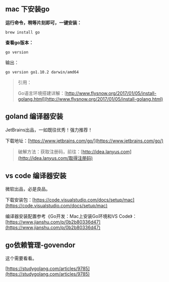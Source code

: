 ## mac 下安装go

**运行命令，稍等片刻即可，一键安装：**

```
brew install go
```

**查看go版本：**

```
go version
```

输出：

```
go version go1.10.2 darwin/amd64
```

> 引用：
>
> Go语言环境搭建详解：[http://www.flysnow.org/2017/01/05/install-golang.html](http://www.flysnow.org/2017/01/05/install-golang.html)

## goland 编译器安装

JetBrains出品，一如既往优秀！强力推荐！

下载地址：[https://www.jetbrains.com/go/](https://www.jetbrains.com/go/)

> 破解方法：获取注册码，前往：[http://idea.lanyus.com](http://idea.lanyus.com/取得注册码)

## vs code 编译器安装

微软出品，必是良品。

下载安装包：[https://code.visualstudio.com/docs/setup/mac](https://code.visualstudio.com/docs/setup/mac)

编译器安装配置参考《Go开发：Mac上安装Go环境和VS Code》：[https://www.jianshu.com/p/0b2b80336d47](https://www.jianshu.com/p/0b2b80336d47)

## go依赖管理-govendor

这个需要看看。

[https://studygolang.com/articles/9785](https://studygolang.com/articles/9785)

